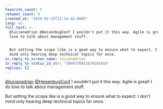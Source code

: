 ```yaml
---
favorite_count: 3
retweet_count: 0
created_at: "2019-02-15T12:14:18.000Z"
lang: en
full_text: >-
  @lucianadrian @HeisenbugConf I wouldn't put it this way. Agile is great! I do
  love to talk about management stuff.


  But setting the scope like is a good way to ensure what to expect. I don't
  mind only hearing deep technical topics for once.
in_reply_to_screen_name: lucianadrian
in_reply_to_status_id_str: "1096376011678191616"
replies: []
---
```


[@lucianadrian](https://twitter.com/lucianadrian)
[@HeisenbugConf](https://twitter.com/HeisenbugConf) I wouldn't put it this way.
Agile is great! I do love to talk about management stuff.

But setting the scope like is a good way to ensure what to expect. I don't mind
only hearing deep technical topics for once.
